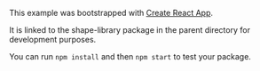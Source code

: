 This example was bootstrapped with [Create React App](https://github.com/facebook/create-react-app).

It is linked to the shape-library package in the parent directory for development purposes.

You can run `npm install` and then `npm start` to test your package.
